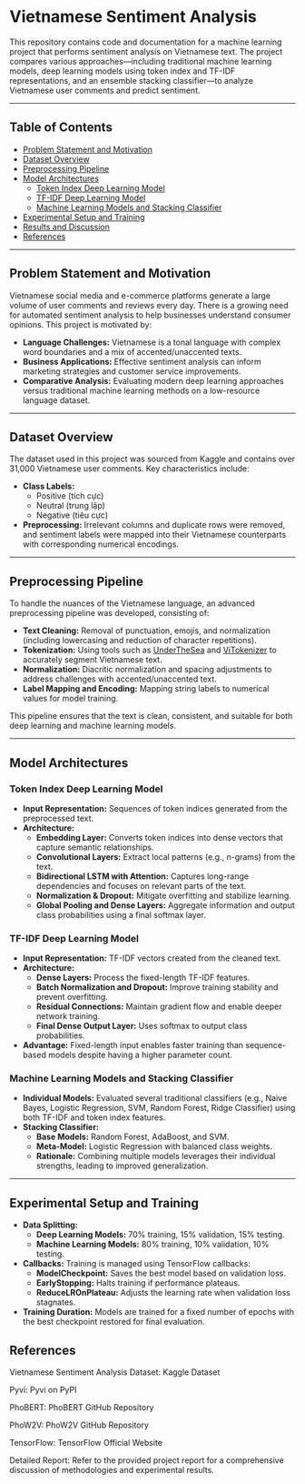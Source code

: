 # Vietnamese Sentiment Analysis

This repository contains code and documentation for a machine learning project that performs sentiment analysis on Vietnamese text. The project compares various approaches—including traditional machine learning models, deep learning models using token index and TF-IDF representations, and an ensemble stacking classifier—to analyze Vietnamese user comments and predict sentiment.

---

## Table of Contents

- [Problem Statement and Motivation](#problem-statement-and-motivation)
- [Dataset Overview](#dataset-overview)
- [Preprocessing Pipeline](#preprocessing-pipeline)
- [Model Architectures](#model-architectures)
  - [Token Index Deep Learning Model](#token-index-deep-learning-model)
  - [TF-IDF Deep Learning Model](#tf-idf-deep-learning-model)
  - [Machine Learning Models and Stacking Classifier](#machine-learning-models-and-stacking-classifier)
- [Experimental Setup and Training](#experimental-setup-and-training)
- [Results and Discussion](#results-and-discussion)
- [References](#references)

---

## Problem Statement and Motivation

Vietnamese social media and e-commerce platforms generate a large volume of user comments and reviews every day. There is a growing need for automated sentiment analysis to help businesses understand consumer opinions. This project is motivated by:

- **Language Challenges:** Vietnamese is a tonal language with complex word boundaries and a mix of accented/unaccented texts.
- **Business Applications:** Effective sentiment analysis can inform marketing strategies and customer service improvements.
- **Comparative Analysis:** Evaluating modern deep learning approaches versus traditional machine learning methods on a low-resource language dataset.

---

## Dataset Overview

The dataset used in this project was sourced from Kaggle and contains over 31,000 Vietnamese user comments. Key characteristics include:

- **Class Labels:** 
  - Positive (tích cực)
  - Neutral (trung lập)
  - Negative (tiêu cực)
- **Preprocessing:** Irrelevant columns and duplicate rows were removed, and sentiment labels were mapped into their Vietnamese counterparts with corresponding numerical encodings.

---

## Preprocessing Pipeline

To handle the nuances of the Vietnamese language, an advanced preprocessing pipeline was developed, consisting of:

- **Text Cleaning:** Removal of punctuation, emojis, and normalization (including lowercasing and reduction of character repetitions).
- **Tokenization:** Using tools such as [UnderTheSea](https://pypi.org/project/pyvi/) and [ViTokenizer](https://pypi.org/project/pyvi/) to accurately segment Vietnamese text.
- **Normalization:** Diacritic normalization and spacing adjustments to address challenges with accented/unaccented text.
- **Label Mapping and Encoding:** Mapping string labels to numerical values for model training.

This pipeline ensures that the text is clean, consistent, and suitable for both deep learning and machine learning models.

---

## Model Architectures

### Token Index Deep Learning Model

- **Input Representation:** Sequences of token indices generated from the preprocessed text.
- **Architecture:**
  - **Embedding Layer:** Converts token indices into dense vectors that capture semantic relationships.
  - **Convolutional Layers:** Extract local patterns (e.g., n-grams) from the text.
  - **Bidirectional LSTM with Attention:** Captures long-range dependencies and focuses on relevant parts of the text.
  - **Normalization & Dropout:** Mitigate overfitting and stabilize learning.
  - **Global Pooling and Dense Layers:** Aggregate information and output class probabilities using a final softmax layer.

### TF-IDF Deep Learning Model

- **Input Representation:** TF-IDF vectors created from the cleaned text.
- **Architecture:**
  - **Dense Layers:** Process the fixed-length TF-IDF features.
  - **Batch Normalization and Dropout:** Improve training stability and prevent overfitting.
  - **Residual Connections:** Maintain gradient flow and enable deeper network training.
  - **Final Dense Output Layer:** Uses softmax to output class probabilities.
- **Advantage:** Fixed-length input enables faster training than sequence-based models despite having a higher parameter count.

### Machine Learning Models and Stacking Classifier

- **Individual Models:** Evaluated several traditional classifiers (e.g., Naive Bayes, Logistic Regression, SVM, Random Forest, Ridge Classifier) using both TF-IDF and token index features.
- **Stacking Classifier:**
  - **Base Models:** Random Forest, AdaBoost, and SVM.
  - **Meta-Model:** Logistic Regression with balanced class weights.
  - **Rationale:** Combining multiple models leverages their individual strengths, leading to improved generalization.

---

## Experimental Setup and Training

- **Data Splitting:**
  - **Deep Learning Models:** 70% training, 15% validation, 15% testing.
  - **Machine Learning Models:** 80% training, 10% validation, 10% testing.
- **Callbacks:** Training is managed using TensorFlow callbacks:
  - **ModelCheckpoint:** Saves the best model based on validation loss.
  - **EarlyStopping:** Halts training if performance plateaus.
  - **ReduceLROnPlateau:** Adjusts the learning rate when validation loss stagnates.
- **Training Duration:** Models are trained for a fixed number of epochs with the best checkpoint restored for final evaluation.

## References 
Vietnamese Sentiment Analysis Dataset: Kaggle Dataset

Pyvi: Pyvi on PyPI

PhoBERT: PhoBERT GitHub Repository

PhoW2V: PhoW2V GitHub Repository

TensorFlow: TensorFlow Official Website

Detailed Report: Refer to the provided project report for a comprehensive discussion of methodologies and experimental results.
